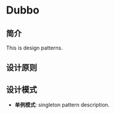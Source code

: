 # Dubbo

## 简介

This is design patterns.

## 设计原则

## 设计模式

- **单例模式**: singleton pattern description.
